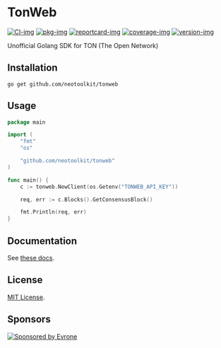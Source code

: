 # TonWeb

[![CI-img]][CI-url]
[![pkg-img]][pkg-url]
[![reportcard-img]][reportcard-url]
[![coverage-img]][coverage-url]
[![version-img]][version-url]

Unofficial Golang SDK for TON (The Open Network)

## Installation
```shell
go get github.com/neotoolkit/tonweb
```

## Usage

```go
package main

import (
	"fmt"
	"os"

	"github.com/neotoolkit/tonweb"
)

func main() {
	c := tonweb.NewClient(os.Getenv("TONWEB_API_KEY"))

	req, err := c.Blocks().GetConsensusBlock()

	fmt.Println(req, err)
}
```

## Documentation

See [these docs][pkg-url].

## License

[MIT License](LICENSE).

[CI-img]: https://github.com/neotoolkit/tonweb/workflows/CI/badge.svg
[CI-url]: https://github.com/neotoolkit/tonweb/actions
[pkg-img]: https://pkg.go.dev/badge/neotoolkit/tonweb
[pkg-url]: https://pkg.go.dev/github.com/neotoolkit/tonweb
[reportcard-img]: https://goreportcard.com/badge/neotoolkit/tonweb
[reportcard-url]: https://goreportcard.com/report/neotoolkit/tonweb
[coverage-img]: https://codecov.io/gh/neotoolkit/tonweb/branch/main/graph/badge.svg
[coverage-url]: https://codecov.io/gh/neotoolkit/tonweb
[version-img]: https://img.shields.io/github/v/release/neotoolkit/tonweb
[version-url]: https://github.com/neotoolkit/tonweb/releases

## Sponsors
<p>
  <a href="https://evrone.com/?utm_source=github&utm_campaign=neotoolkit">
    <img src="https://raw.githubusercontent.com/neotoolkit/.github/main/assets/sponsored_by_evrone.svg"
      alt="Sponsored by Evrone">
  </a>
</p>
